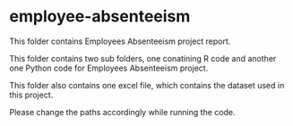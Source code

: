 # employee-absenteeism

This folder contains Employees Absenteeism project report.

This folder contains two sub folders, one conatining R code and another one Python code for Employees Absenteeism project.

This folder also contains one excel file, which contains the dataset used in this project.

Please change the paths accordingly while running the code.
